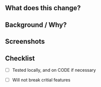 ## What does this change?

## Background / Why?

## Screenshots

<!-- Please use the following table template to make image comparison easier to parse:

| Before      | After      |
|-------------|------------|
| ![before][] | ![after][] |

[before]: https://example.com/before.png
[after]: https://example.com/after.png

-->

## Checklist

- [ ] Tested locally, and on CODE if necessary
- [ ] Will not break critial features


<!-- Does this PR meet the contributing guidelines? https://github.com/guardian/frontend/blob/main/.github/CONTRIBUTING.md -->